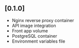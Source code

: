 ## [0.1.0]
- Nginx reverse proxy container
- API image integration
- Front app volume
- PostgreSQL container
- Environment variables file
